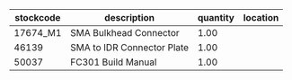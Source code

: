 |stockcode|description|quantity|location|
|---------|-----------|--------|--------|
|17674_M1|SMA Bulkhead Connector|1.00||
|46139|SMA to IDR Connector Plate|1.00||
|50037|FC301 Build Manual|1.00||
